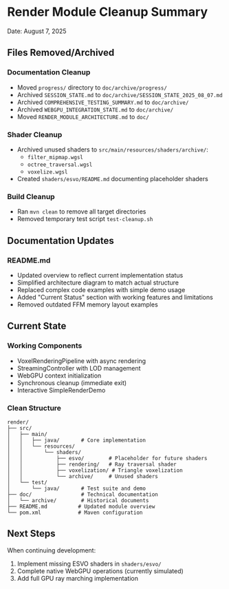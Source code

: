 # Render Module Cleanup Summary

Date: August 7, 2025

## Files Removed/Archived

### Documentation Cleanup
- Moved `progress/` directory to `doc/archive/progress/`
- Archived `SESSION_STATE.md` to `doc/archive/SESSION_STATE_2025_08_07.md`
- Archived `COMPREHENSIVE_TESTING_SUMMARY.md` to `doc/archive/`
- Archived `WEBGPU_INTEGRATION_STATE.md` to `doc/archive/`
- Moved `RENDER_MODULE_ARCHITECTURE.md` to `doc/`

### Shader Cleanup
- Archived unused shaders to `src/main/resources/shaders/archive/`:
  - `filter_mipmap.wgsl`
  - `octree_traversal.wgsl`
  - `voxelize.wgsl`
- Created `shaders/esvo/README.md` documenting placeholder shaders

### Build Cleanup
- Ran `mvn clean` to remove all target directories
- Removed temporary test script `test-cleanup.sh`

## Documentation Updates

### README.md
- Updated overview to reflect current implementation status
- Simplified architecture diagram to match actual structure
- Replaced complex code examples with simple demo usage
- Added "Current Status" section with working features and limitations
- Removed outdated FFM memory layout examples

## Current State

### Working Components
- VoxelRenderingPipeline with async rendering
- StreamingController with LOD management
- WebGPU context initialization
- Synchronous cleanup (immediate exit)
- Interactive SimpleRenderDemo

### Clean Structure
```
render/
├── src/
│   ├── main/
│   │   ├── java/       # Core implementation
│   │   └── resources/
│   │       └── shaders/
│   │           ├── esvo/        # Placeholder for future shaders
│   │           ├── rendering/   # Ray traversal shader
│   │           ├── voxelization/ # Triangle voxelization
│   │           └── archive/     # Unused shaders
│   └── test/
│       └── java/       # Test suite and demo
├── doc/                # Technical documentation
│   └── archive/        # Historical documents
├── README.md          # Updated module overview
└── pom.xml            # Maven configuration
```

## Next Steps

When continuing development:
1. Implement missing ESVO shaders in `shaders/esvo/`
2. Complete native WebGPU operations (currently simulated)
3. Add full GPU ray marching implementation
